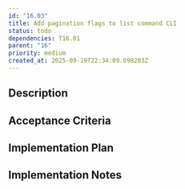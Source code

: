```yaml
---
id: "16.03"
title: Add pagination flags to list command CLI
status: todo
dependencies: T16.01
parent: "16"
priority: medium
created_at: 2025-09-19T22:34:09.698203Z
---
```

## Description



## Acceptance Criteria
<!-- AC:BEGIN -->


<!-- AC:END -->

## Implementation Plan




## Implementation Notes



